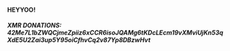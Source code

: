 #### HEYYOO! 

##### XMR DONATIONS: 42Me7L1bZWQCjmeZpiiz6xCCR6isoJQAMg6tKDcLEcm19vXMviUjKn53qXdE5U2Zai3up5Y95oiCfhvCq2v87Yp8DBzwHvt
